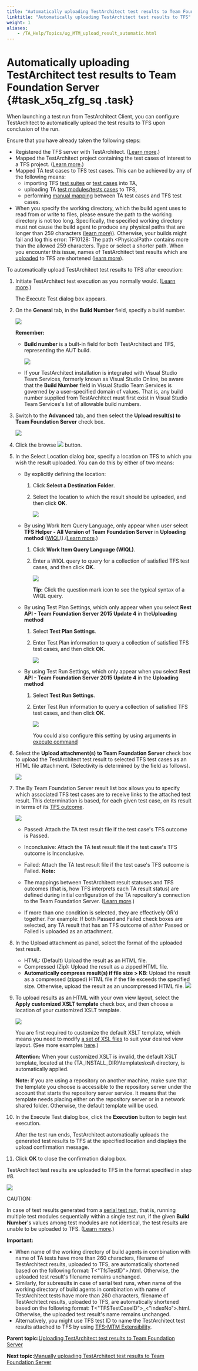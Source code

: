 ```yaml
--- 
title: "Automatically uploading TestArchitect test results to Team Foundation Server"
linktitle: "Automatically uploading TestArchitect test results to TFS"
weight: 1
aliases: 
    - /TA_Help/Topics/ug_MTM_upload_result_automatic.html
---
```

# Automatically uploading TestArchitect test results to Team Foundation Server {#task_x5q_zfg_sq .task}

When launching a test run from TestArchitect Client, you can configure TestArchitect to automatically upload the test results to TFS upon conclusion of the run.

Ensure that you have already taken the following steps:

-   Registered the TFS server with TestArchitect. \([Learn more](Integration_MTM_connecting_TFS.html).\)
-   Mapped the TestArchitect project containing the test cases of interest to a TFS project. \([Learn more](Integration_MTM_map_proj.html).\)
-   Mapped TA test cases to TFS test cases. This can be achieved by any of the following means:
    -   importing TFS [test suites](ug_MTM_import_TS.html) or [test cases](ug_MTM_import_TC.html) into TA,
    -   uploading TA [test modules/tests cases](ug_upload_TAtest_MTM.html) to TFS,
    -   performing [manual mapping](Integration_MTM_mapping_TA_MTM_IDs.html) between TA test cases and TFS test cases.
-   When you specify the working directory, which the build agent uses to read from or write to files, please ensure the path to the working directory is not too long. Specifically, the specified working directory must not cause the build agent to produce any physical paths that are longer than 259 characters \([learn more](https://msdn.microsoft.com/en-us/library/bb399135(v=vs.120).aspx#work_dir)\). Otherwise, your builds might fail and log this error: TF10128: The path <PhysicalPath\> contains more than the allowed 259 characters. Type or select a shorter path. When you encounter this issue, names of TestArchitect test results which are [uploaded](ug_MTM_upload_result.html) to TFS are shortened \([learn more](ug_MTM_upload_result_automatic.md#note.truncated_uploaded_TA_results)\).

To automatically upload TestArchitect test results to TFS after execution:

1.  Initiate TestArchitect test execution as you normally would. \([Learn more](Test_exec_test_execution.html).\)

    The Execute Test dialog box appears.

2.  On the **General** tab, in the **Build Number** field, specify a build number.

    ![](../Images/ug_MTM_build_number.png)

    **Remember:**

    -   **Build number** is a built-in field for both TestArchitect and TFS, representing the AUT build.

        ![](../Images/ug_MTM_build_number_test_run.png)

    -   If your TestArchitect installation is integrated with Visual Studio Team Services, formerly known as Visual Studio Online, be aware that the **Build Number** field in Visual Studio Team Services is governed by a user-specified domain of values. That is, any build number supplied from TestArchitect must first exist in Visual Studio Team Services's list of allowable build numbers.
3.  Switch to the **Advanced** tab, and then select the **Upload result\(s\) to Team Foundation Server** check box.

    ![](../Images/ug_MTM_upload_results_auto.png)

4.  Click the browse ![](../Images/btn.browse-ellipsis.02.png) button.

5.  In the Select Location dialog box, specify a location on TFS to which you wish the result uploaded. You can do this by either of two means:

    -   By explicitly defining the location:
        1.  Click **Select a Destination Folder**.
        2.  Select the location to which the result should be uploaded, and then click **OK**.

            ![](../Images/ug_MTM_Select_Location_dlg.png)

    -   By using Work Item Query Language, only appear when user select **TFS Helper - All Version of Team Foundation Server** in **Uploading method** \([WIQL](https://msdn.microsoft.com/en-us/library/bb130306(v=vs.90).aspx)\).\([Learn more](ug_MTM_WIQL_reference.html).\)
        1.  Click **Work Item Query Language \(WIQL\)**.
        2.  Enter a WIQL query to query for a collection of satisfied TFS test cases, and then click **OK**.

            ![](../Images/WIQL_command_2.png)

            **Tip:** Click the question mark icon to see the typical syntax of a WIQL query.

    -   By using Test Plan Settings, which only appear when you select **Rest API - Team Foundation Server 2015 Update 4** in the**Uploading method**
        1.  Select **Test Plan Settings**.
        2.  Enter Test Plan information to query a collection of satisfied TFS test cases, and then click **OK**.

            ![](../Images/TFS_upload_tst.png)

    -   By using Test Run Settings, which only appear when you select **Rest API - Team Foundation Server 2015 Update 4** in the **Uploading method**
        1.  Select **Test Run Settings**.
        2.  Enter Test Run information to query a collection of satisfied TFS test cases, and then click **OK**.

            ![](../Images/TFS_upload_rst.png)

            You could also configure this setting by using arguments in [execute command](TA_command_line_execute.md#)

6.  Select the **Upload attachment\(s\) to Team Foundation Server** check box to upload the TestArchitect test result to selected TFS test cases as an HTML file attachment. \(Selectivity is determined by the field as follows\).

    ![](../Images/ug_MTM_upload_results_automatic_attachment.png)

7.  The By Team Foundation Server result list box allows you to specify which associated TFS test cases are to receive links to the attached test result. This determination is based, for each given test case, on its result in terms of its [TFS outcome](Integration_MTM_connecting_TFS.md#choice_xrl_w5x_xs).

    ![](../Images/ug_MTM_upload_results_automatic_MTM_result_types.png)

    -   Passed: Attach the TA test result file if the test case's TFS outcome is Passed.
    -   Inconclusive: Attach the TA test result file if the test case's TFS outcome is Inconclusive.
    -   Failed: Attach the TA test result file if the test case's TFS outcome is Failed.
    **Note:**

    -   The mappings between TestArchitect result statuses and TFS outcomes \(that is, how TFS interprets each TA result status\) are defined during initial configuration of the TA repository's connection to the Team Foundation Server. \([Learn more](Integration_MTM_connecting_TFS.md#choice_xrl_w5x_xs).\)
    -   If more than one condition is selected, they are effectively OR'd together. For example: If both Passed and Failed check boxes are selected, any TA result that has an TFS outcome of *either* Passed or Failed is uploaded as an attachment.
8.  In the Upload attachment as panel, select the format of the uploaded test result.

    -   HTML: \(Default\) Upload the result as an HTML file.
    -   Compressed \(Zip\): Upload the result as a zipped HTML file.
    -   **Automatically compress result\(s\) if file size \> KB**: Upload the result as a compressed \(zipped\) HTML file if the file exceeds the specified size. Otherwise, upload the result as an uncompressed HTML file.
    ![](../Images/ug_MTM_upload_results_automatic_attachment_type.png)

9.  To upload results as an HTML with your own view layout, select the **Apply customized XSLT template** check box, and then choose a location of your customized XSLT template.

    ![](../Images/ug_MTM_upload_results_HTML_layout.png)

    You are first required to customize the default XSLT template, which means you need to modify [a set of XSL files](ug_customizing_XML_report.html) to suit your desired view layout. \(See more examples [here](ug_customizing_XML_report.html).\)

    **Attention:** When your customized XSLT is invalid, the default XSLT template, located at the \{TA\_INSTALL\_DIR\}\\templates\\xsl\\ directory, is automatically applied.

    **Note:** if you are using a repository on another machine, make sure that the template you choose is accessible to the repository server under the account that starts the repository server service. It means that the template needs placing either on the repository server or in a network shared folder. Otherwise, the default template will be used.

10. In the Execute Test dialog box, click the **Execution** button to begin test execution.

    After the test run ends, TestArchitect automatically uploads the generated test results to TFS at the specified location and displays the upload confirmation message.

11. Click **OK** to close the confirmation dialog box.


TestArchitect test results are uploaded to TFS in the format specified in step \#8.

![](../Images/ug_MTM_uploaded_results.png)

CAUTION:

In case of test results generated from a [serial test run](Test_exec_multiple_TM.html), that is, running multiple test modules sequentially within a single test run, if the given **Build Number**'s values among test modules are not identical, the test results are unable to be uploaded to TFS. \([Learn more](../../TA_FAQ/Topics/faq.shoot.TFS_mismatched_build_number_values.html).\)

**Important:**

-   When name of the working directory of build agents in combination with name of TA tests have more than 260 characters, filename of TestArchitect results, uploaded to TFS, are automatically shortened based on the following format: T<"TfsTestID"\>.html. Otherwise, the uploaded test result's filename remains unchanged.
-   Similarly, for subresults in case of serial test runs, when name of the working directory of build agents in combination with name of TestArchitect tests have more than 260 characters, filename of TestArchitect results, uploaded to TFS, are automatically shortened based on the following format: T<"TFSTestCaseID"\>\_<"indexNo"\>.html. Otherwise, the uploaded test result's name remains unchanged.
-   Alternatively, you might use TFS test ID to name the TestArchitect test results attached to TFS by using [TFS-MTM Extensibility](ug_MTM_Extensibility.html).

**Parent topic:**[Uploading TestArchitect test results to Team Foundation Server](../../TA_Help/Topics/ug_MTM_upload_result.html)

**Next topic:**[Manually uploading TestArchitect test results to Team Foundation Server](../../TA_Help/Topics/ug_MTM_upload_result_manual.html)

